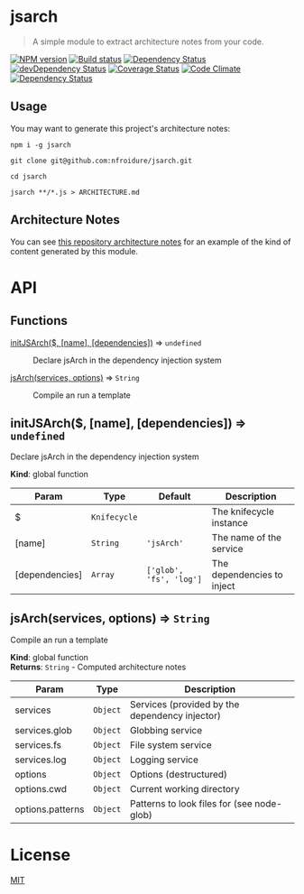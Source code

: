<!--
# This file is automatically generated by a `metapak`
# module. Do not change it elsewhere, changes would
# be overridden.
-->
# jsarch
> A simple module to extract architecture notes from your code.

[![NPM version](https://badge.fury.io/js/jsarch.svg)](https://npmjs.org/package/jsarch)
[![Build status](https://secure.travis-ci.org/nfroidure/jsarch.svg)](https://travis-ci.org/nfroidure/jsarch)
[![Dependency Status](https://david-dm.org/nfroidure/jsarch.svg)](https://david-dm.org/nfroidure/jsarch)
[![devDependency Status](https://david-dm.org/nfroidure/jsarch/dev-status.svg)](https://david-dm.org/nfroidure/jsarch#info=devDependencies)
[![Coverage Status](https://coveralls.io/repos/nfroidure/jsarch/badge.svg?branch=master)](https://coveralls.io/r/nfroidure/jsarch?branch=master)
[![Code Climate](https://codeclimate.com/github/nfroidure/jsarch.svg)](https://codeclimate.com/github/nfroidure/jsarch)
[![Dependency Status](https://dependencyci.com/github/nfroidure/jsarch/badge)](https://dependencyci.com/github/nfroidure/jsarch)

## Usage

You may want to generate this project's architecture notes:

```
npm i -g jsarch

git clone git@github.com:nfroidure/jsarch.git

cd jsarch

jsarch **/*.js > ARCHITECTURE.md

```

## Architecture Notes

You can see [this repository architecture notes](./ARCHITECTURE.md) for an
 example of the kind of content generated by this module.

# API
## Functions

<dl>
<dt><a href="#initJSArch">initJSArch($, [name], [dependencies])</a> ⇒ <code>undefined</code></dt>
<dd><p>Declare jsArch in the dependency injection system</p>
</dd>
<dt><a href="#jsArch">jsArch(services, options)</a> ⇒ <code>String</code></dt>
<dd><p>Compile an run a template</p>
</dd>
</dl>

<a name="initJSArch"></a>

## initJSArch($, [name], [dependencies]) ⇒ <code>undefined</code>
Declare jsArch in the dependency injection system

**Kind**: global function  

| Param | Type | Default | Description |
| --- | --- | --- | --- |
| $ | <code>Knifecycle</code> |  | The knifecycle instance |
| [name] | <code>String</code> | <code>&#x27;jsArch&#x27;</code> | The name of the service |
| [dependencies] | <code>Array</code> | <code>[&#x27;glob&#x27;, &#x27;fs&#x27;, &#x27;log&#x27;]</code> | The dependencies to inject |

<a name="jsArch"></a>

## jsArch(services, options) ⇒ <code>String</code>
Compile an run a template

**Kind**: global function  
**Returns**: <code>String</code> - Computed architecture notes  

| Param | Type | Description |
| --- | --- | --- |
| services | <code>Object</code> | Services (provided by the dependency injector) |
| services.glob | <code>Object</code> | Globbing service |
| services.fs | <code>Object</code> | File system service |
| services.log | <code>Object</code> | Logging service |
| options | <code>Object</code> | Options (destructured) |
| options.cwd | <code>Object</code> | Current working directory |
| options.patterns | <code>Object</code> | Patterns to look files for (see node-glob) |


# License
[MIT](https://github.com/nfroidure/jsarch/blob/master/LICENSE)
